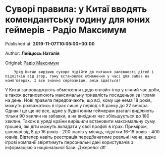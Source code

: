 
# Суворі правила: у Китаї вводять комендантську годину для юних геймерів - Радіо Максимум

Published at: **2019-11-07T10:05:00+00:00**

Author: **Лейцюсь Наталія**

Original: [Радіо Максимум](https://maximum.fm/suvori-pravila-u-kitayi-vvodyat-komendantsku-godinu-dlya-yunih-gejmeriv_n169189)


        Уряд Китаю вирішив суворо підійти до питання залежності дітей і підлітків від ігор, тому встановлює обмеження у часі для забав на комп'ютерах. І все значно серйозніше, аніж здається!
      
У Китаї запроваджують обмеження щодо онлайн-ігор у нічний час доби, а також встановлюють максимальну тривалість посиденьок за іграми на день.
Нові правила передбачають, що всі, кому ще нема 18 років, можуть розважатись в іграх лише у період з 8 ранку до 22 вечора. Однак і це ще не все, адже у будні юним геймерам взагалі виділяють тільки 90 хвилин на забавки, а на вихідних час збільшується до 180 хвилин.
Також в уряді країни вирішили встановити максимальну суму грошей, які діти можуть вкладати у свої профілі в іграх. Приміром, школярі від 8 до 16 років - 200 юанів у місяць, підлітки 16-18 років – 400 юанів. Відтепер навіть реєстрація передбачатиме реальні імена, адже ігрові компанії звірятимуть персональні дані користувачів з інформацією з національної бази.
Джерело: dtf
